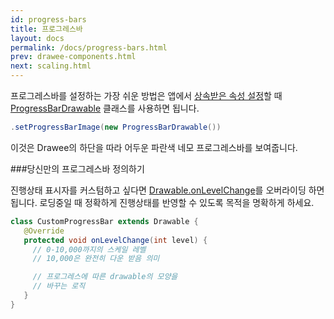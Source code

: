 ```yaml
---
id: progress-bars
title: 프로그레스바
layout: docs
permalink: /docs/progress-bars.html
prev: drawee-components.html
next: scaling.html
---
```


프로그레스바를 설정하는 가장 쉬운 방법은 앱에서 [상속받은 속성 설정](using-drawees-code.html)할 때 [ProgressBarDrawable](../javadoc/reference/com/facebook/drawee/drawable/ProgressBarDrawable.html) 클래스를 사용하면 됩니다.

```java
.setProgressBarImage(new ProgressBarDrawable())
```

이것은 Drawee의 하단을 따라 어두운 파란색 네모 프로그레스바를 보여줍니다.

###당신만의 프로그레스바 정의하기

진행상태 표시자를 커스텀하고 싶다면 [Drawable.onLevelChange](http://developer.android.com/reference/android/graphics/drawable/Drawable.html#onLevelChange\(int\))를 오버라이딩 하면 됩니다. 로딩중일 때 정확하게 진행상태를 반영할 수 있도록 목적을 명확하게 하세요.

```java
class CustomProgressBar extends Drawable {
   @Override
   protected void onLevelChange(int level) {
     // 0-10,000까지의 스케일 레벨
     // 10,000은 완전히 다운 받음 의미

     // 프로그레스에 따른 drawable의 모양을
     // 바꾸는 로직
   }
}
```